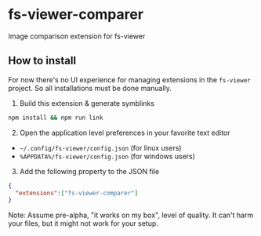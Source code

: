 # fs-viewer-comparer

Image comparison extension for fs-viewer

## How to install

For now there's no UI experience for managing extensions in the `fs-viewer` project. So all installations must be done manually.

1. Build this extension & generate symblinks
```bash
npm install && npm run link
```

2. Open the application level preferences in your favorite text editor
  * `~/.config/fs-viewer/config.json` (for linux users)
  * `%APPDATA%/fs-viewer/config.json` (for windows users)
  
3. Add the following property to the JSON file
```json
{
  "extensions":["fs-viewer-comparer"]
}
```

Note: Assume pre-alpha, "it works on my box", level of quality. It can't harm your files, but it might not work for your setup.
